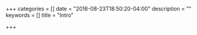 +++
categories = []
date = "2016-08-23T18:50:20-04:00"
description = ""
keywords = []
title = "Intro"

+++

